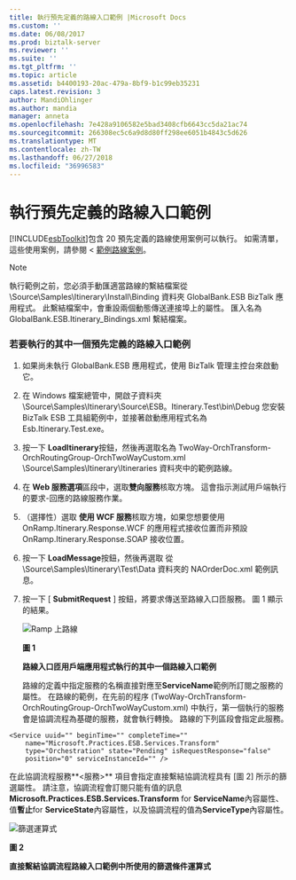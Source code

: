 ```yaml
---
title: 執行預先定義的路線入口範例 |Microsoft Docs
ms.custom: ''
ms.date: 06/08/2017
ms.prod: biztalk-server
ms.reviewer: ''
ms.suite: ''
ms.tgt_pltfrm: ''
ms.topic: article
ms.assetid: b4400193-20ac-479a-8bf9-b1c99eb35231
caps.latest.revision: 3
author: MandiOhlinger
ms.author: mandia
manager: anneta
ms.openlocfilehash: 7e428a9106582e5bad3408cfb6643cc5da21ac74
ms.sourcegitcommit: 266308ec5c6a9d8d80ff298ee6051b4843c5d626
ms.translationtype: MT
ms.contentlocale: zh-TW
ms.lasthandoff: 06/27/2018
ms.locfileid: "36996583"
---
```

# <a name="run-a-predefined-itinerary-on-ramp-sample"></a>執行預先定義的路線入口範例
[!INCLUDE[esbToolkit](../includes/esbtoolkit-md.md)]包含 20 預先定義的路線使用案例可以執行。 如需清單，這些使用案例，請參閱 <<c0> [ 範例路線案例](../esb-toolkit/the-sample-itinerary-scenarios.md)。  
  
> [!NOTE]
>  執行範例之前，您必須手動匯適當路線的繫結檔案從 \Source\Samples\Itinerary\Install\Binding 資料夾 GlobalBank.ESB BizTalk 應用程式。 此繫結檔案中，會重設兩個動態傳送連接埠上的屬性。 匯入名為 GlobalBank.ESB.Itinerary_Bindings.xml 繫結檔案。  
  
### <a name="to-run-one-of-the-pre-defined-itinerary-on-ramp-samples"></a>若要執行的其中一個預先定義的路線入口範例  
  
1. 如果尚未執行 GlobalBank.ESB 應用程式，使用 BizTalk 管理主控台來啟動它。  
  
2. 在 Windows 檔案總管中，開啟子資料夾 \Source\Samples\Itinerary\Source\ESB。Itinerary.Test\bin\Debug 您安裝 BizTalk ESB 工具組範例中，並接著啟動應用程式名為 Esb.Itinerary.Test.exe。  
  
3. 按一下  **LoadItinerary**按鈕，然後再選取名為 TwoWay-OrchTransform-OrchRoutingGroup-OrchTwoWayCustom.xml \Source\Samples\Itinerary\Itineraries 資料夾中的範例路線。  
  
4. 在  **Web 服務選項**區段中，選取**雙向服務**核取方塊。 這會指示測試用戶端執行的要求-回應的路線服務作業。  
  
5. （選擇性）選取 **使用 WCF 服務**核取方塊，如果您想要使用 OnRamp.Itinerary.Response.WCF 的應用程式接收位置而非預設 OnRamp.Itinerary.Response.SOAP 接收位置。  
  
6. 按一下  **LoadMessage**按鈕，然後再選取 從 \Source\Samples\Itinerary\Test\Data 資料夾的 NAOrderDoc.xml 範例訊息。  
  
7. 按一下 [ **SubmitRequest** ] 按鈕，將要求傳送至路線入口匝服務。 圖 1 顯示的結果。  
  
   ![Ramp 上路線](../esb-toolkit/media/ch6-itineraryonramp.gif "第 6 章第 ItineraryOnRamp")  
  
   **圖 1**  
  
   **路線入口匝用戶端應用程式執行的其中一個路線入口範例**  
  
   路線的定義中指定服務的名稱直接對應至**ServiceName**範例所訂閱之服務的屬性。 在路線的範例，在先前的程序 (TwoWay-OrchTransform-OrchRoutingGroup-OrchTwoWayCustom.xml) 中執行，第一個執行的服務會是協調流程為基礎的服務，就會執行轉換。 路線的下列區段會指定此服務。  
  
```  
<Service uuid="" beginTime="" completeTime=""   
    name="Microsoft.Practices.ESB.Services.Transform"  
    type="Orchestration" state="Pending" isRequestResponse="false"  
    position="0" serviceInstanceId="" />  
```  
  
 在此協調流程服務**\<服務\>** 項目會指定直接繫結協調流程具有 [圖 2] 所示的篩選屬性。 請注意，協調流程會訂閱只能有值的訊息**Microsoft.Practices.ESB.Services.Transform** for **ServiceName**內容屬性、 值**暫止**for **ServiceState**內容屬性，以及協調流程的值為**ServiceType**內容屬性。  
  
 ![篩選運算式](../esb-toolkit/media/ch6-filterexpression.gif "第 6 章第 FilterExpression")  
  
 **圖 2**  
  
 **直接繫結協調流程路線入口範例中所使用的篩選條件運算式**